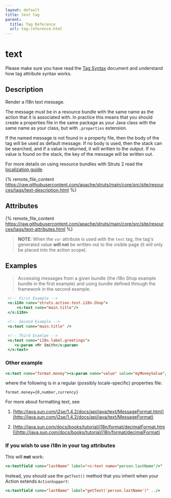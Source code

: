 ```yaml
---
layout: default
title: text tag
parent:
  title: Tag Reference
  url: tag-reference.html
---
```


# text

Please make sure you have read the [Tag Syntax](tag-syntax) document and understand how tag attribute syntax works.

## Description

Render a I18n text message.

The message must be in a resource bundle with the same name as the action that it is associated with. In practice this 
means that you should create a properties file in the same package as your Java class with the same name as your class, 
but with `.properties` extension.

If the named message is not found in a property file, then the body of the tag will be used as default message. If no body 
is used, then the stack can be searched, and if a value is returned, it will written to the output.
If no value is found on the stack, the key of the message will be written out.

For more details on using resource bundles with Struts 2 read the [localization guide](../core-developers/localization).

{% remote_file_content https://raw.githubusercontent.com/apache/struts/main/core/src/site/resources/tags/text-description.html %}

## Attributes

{% remote_file_content https://raw.githubusercontent.com/apache/struts/main/core/src/site/resources/tags/text-attributes.html %}

> **NOTE**: When the `var` attribute is used with the `text` tag, the tag's generated value **will not** be written out to the
> visible page (it will only be placed into the action scope).

## Examples

> Accessing messages from a given bundle (the i18n Shop example bundle in the first example) and using bundle defined 
> through the framework in the second example.

```jsp
 <!-- First Example -->
 <s:i18n name="struts.action.test.i18n.Shop">
     <s:text name="main.title"/>
 </s:i18n>

 <!-- Second Example -->
 <s:text name="main.title" />

 <!-- Third Examlpe -->
 <s:text name="i18n.label.greetings">
    <s:param >Mr Smith</s:param>
 </s:text>
```

### Other example

```jsp
<s:text name="format.money"><s:param name="value" value="myMoneyValue"/></s:text>
```

where the following is in a regular (possibly locale-specific) properties file:

```
format.money={0,number,currency}
```

For more about formatting text, see

1. [http://java.sun.com/j2se/1.4.2/docs/api/java/text/MessageFormat.html](http://java.sun.com/j2se/1.4.2/docs/api/java/text/MessageFormat)

2. [http://java.sun.com/docs/books/tutorial/i18n/format/decimalFormat.html](http://java.sun.com/docs/books/tutorial/i18n/format/decimalFormat)

### If you wish to use i18n in your tag attributes

This will **not** work:

```jsp
<s:textfield name="lastName" label="<s:text name="person.lastName"/>" ../>
```

Instead, you should use the `getText()` method that you inherit when your Action extends `ActionSupport`:

```jsp
<s:textfield name="lastName" label="getText('person.lastName')" ../>
```
